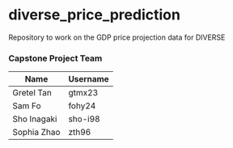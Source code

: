# diverse_price_prediction
Repository to work on the GDP price projection data for DIVERSE

### Capstone Project Team	
| Name         | Username |
|--------------|----------|
| Gretel Tan   | gtmx23   |
| Sam Fo       | fohy24   |
| Sho Inagaki  | sho-i98  |
| Sophia Zhao  | zth96    |

